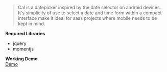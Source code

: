 <blockquote>
Cal is a datepicker inspired by the date selector on android devices. It's simplicity of use to select a date and time form within a compact interface make it ideal for saas projects where mobile needs to be kept in mind.
</blockquote>
<p>
<b>Required Libraries</b>
<ul>
<li>jquery</li>
<li>momentjs</li>
</ul>
</p>
<p>
<b>Working Demo</b><br />
<a href="http://apps.majesticpenguin.com/cal/">Demo</a>
</p>

